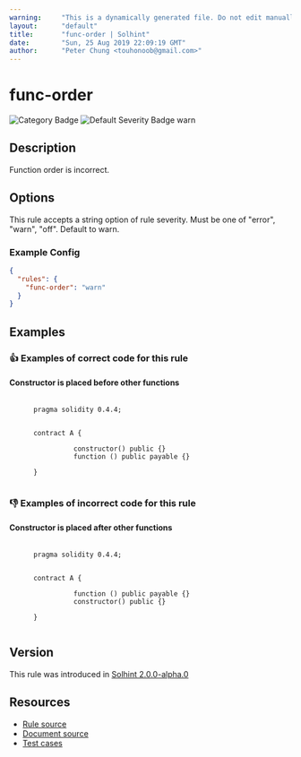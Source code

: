```yaml
---
warning:     "This is a dynamically generated file. Do not edit manually."
layout:      "default"
title:       "func-order | Solhint"
date:        "Sun, 25 Aug 2019 22:09:19 GMT"
author:      "Peter Chung <touhonoob@gmail.com>"
---
```


# func-order
![Category Badge](https://img.shields.io/badge/-Style%20Guide%20Rules-informational)
![Default Severity Badge warn](https://img.shields.io/badge/Default%20Severity-warn-yellow)

## Description
Function order is incorrect.

## Options
This rule accepts a string option of rule severity. Must be one of "error", "warn", "off". Default to warn.

### Example Config
```json
{
  "rules": {
    "func-order": "warn"
  }
}
```


## Examples
### 👍 Examples of **correct** code for this rule

#### Constructor is placed before other functions

```solidity

      pragma solidity 0.4.4;
        
        
      contract A {
        
                constructor() public {}
                function () public payable {}
            
      }
    
```

### 👎 Examples of **incorrect** code for this rule

#### Constructor is placed after other functions

```solidity

      pragma solidity 0.4.4;
        
        
      contract A {
        
                function () public payable {}
                constructor() public {}
            
      }
    
```

## Version
This rule was introduced in [Solhint 2.0.0-alpha.0](https://github.com/protofire/solhint/tree/v2.0.0-alpha.0)

## Resources
- [Rule source](https://github.com/protofire/solhint/tree/master/lib/rules/order/func-order.js)
- [Document source](https://github.com/protofire/solhint/tree/master/docs/rules/order/func-order.md)
- [Test cases](https://github.com/protofire/solhint/tree/master/test/rules/order/func-order.js)
